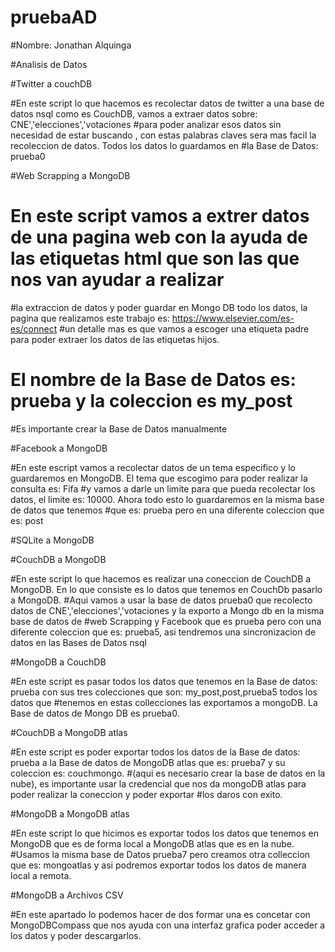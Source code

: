 # pruebaAD
#Nombre: Jonathan Alquinga

#Analisis de Datos

#Twitter  a couchDB

#En este script lo que hacemos es recolectar datos de twitter a una base de datos nsql como es CouchDB, vamos a extraer datos sobre: CNE','elecciones','votaciones
#para poder analizar esos datos sin necesidad de estar buscando , con estas palabras claves sera mas facil la recoleccion de datos. Todos los datos lo guardamos en 
#la Base de Datos:  prueba0

#Web Scrapping a MongoDB

# En este script vamos a extrer datos de una pagina web con la ayuda de las etiquetas html que son las que nos van ayudar a realizar
#la extraccion de datos y poder guardar en Mongo DB todo los datos, la pagina que realizamos este trabajo es: https://www.elsevier.com/es-es/connect 
#un detalle mas es que vamos a escoger una etiqueta padre para poder extraer los datos de las etiquetas hijos. 
# El nombre de la Base de Datos es: prueba y la coleccion es my_post 

#Es importante crear la Base de Datos manualmente

#Facebook a MongoDB

#En este escript vamos a recolectar datos de un tema especifico y lo guardaremos en MongoDB. El tema que escogimo para poder realizar la consulta es: Fifa
#y vamos a darle un limite para que pueda recolectar los datos, el limite es: 10000. Ahora todo esto lo guardaremos en la misma base de datos que tenemos 
#que es: prueba pero en una diferente coleccion que es: post

#SQLite a MongoDB


#CouchDB a MongoDB

#En este script lo que hacemos es realizar una coneccion de CouchDB a MongoDB. En lo que consiste es lo datos que tenemos en CouchDb pasarlo a MongoDB. 
#Aqui vamos a usar la base de datos prueba0 que recolecto datos de CNE','elecciones','votaciones y la exporto a Mongo db en la misma base de datos de
#web Scrapping y Facebook que es prueba pero con una diferente coleccion que es: prueba5, asi tendremos una sincronizacion de datos en las Bases de Datos nsql

#MongoDB a CouchDB

#En este script es pasar todos los datos que tenemos en la Base de datos: prueba con sus tres colecciones que son: my_post,post,prueba5 todos los datos que
#tenemos en estas collecciones las exportamos a mongoDB. La Base de datos de Mongo DB es prueba0.

#CouchDB a MongoDB atlas

#En este script es poder exportar todos los datos de la Base de datos: prueba a la Base de datos de MongoDB atlas que es: prueba7 y su coleccion es: couchmongo.
#(aqui es necesario crear la base de datos en la nube), es importante usar la credencial que nos da mongoDB atlas para poder realizar la coneccion y poder exportar
#los daros con exito.

#MongoDB a MongoDB atlas

#En este script lo que hicimos es exportar todos los datos que tenemos en MongoDB que es de forma local a MongoDB atlas que es en la nube. 
#Usamos la misma base de Datos prueba7 pero creamos otra colleccion que es: mongoatlas y asi podremos exportar todos los datos de manera local a remota.

#MongoDB a Archivos CSV

#En este apartado lo podemos hacer de dos formar una es concetar con MongoDBCompass que nos ayuda con una interfaz grafica poder acceder a los datos y poder descargarlos.
